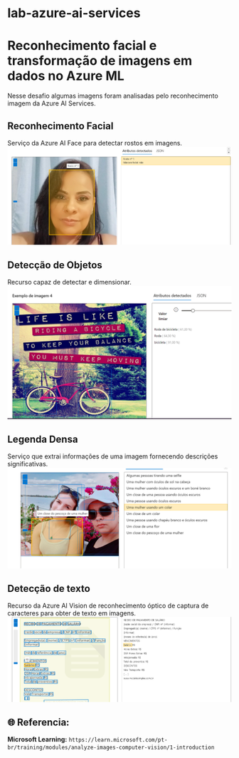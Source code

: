 # lab-azure-ai-services
<h1>Reconhecimento facial e transformação de imagens em dados no Azure ML</h1>
Nesse desafio algumas imagens foram analisadas pelo reconhecimento imagem da Azure AI Services.

<h2>Reconhecimento Facial</h2>
Serviço da Azure AI Face para detectar rostos em imagens.

<img alt="reconhecimento facial" src="inputs/deteccao-objeto (2).png"/>

<h2>Detecção de Objetos</h2>
Recurso capaz de detectar e dimensionar. </br>
<img  src="inputs/deteccao-objeto (1).png"/>

<h2>Legenda Densa</h2>
Serviço que extrai informações de uma imagem fornecendo descrições significativas.</br>
<img  src="inputs/deteccao-objeto (3).png"/>

<h2>Detecção de texto</h2>
Recurso da Azure AI Vision de reconhecimento óptico de captura de caracteres para obter de texto em imagens.</br>
<img  src="inputs/deteccao-objeto (4).png"/>

## 🌐 Referencia:

**Microsoft Learning:** `https://learn.microsoft.com/pt-br/training/modules/analyze-images-computer-vision/1-introduction`



